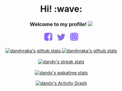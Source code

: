 <!--- #[![JNCK Media banner](https://github.com/dandyraka/dandyraka/blob/master/images/Purple_JNCKMEDIA3_header.png)](https://jnckmedia.com) -->
<h1 align='center'> Hi! :wave:</h1>
<h3 align="center">
  Welcome to my profile!
  <img src="https://media.giphy.com/media/hvRJCLFzcasrR4ia7z/giphy.gif" width="28">
</h3>
<p align='center'>
   <a href="https://www.facebook.com/dndyrka"><img height="30" src="https://github.com/dandyraka/dandyraka/blob/master/images/fb_purp.png?raw=true"></a>&nbsp;&nbsp;
   <a href="https://twitter.com/xtrvts"><img height="30" src="https://github.com/dandyraka/dandyraka/blob/master/images/tw_purp.png?raw=true"></a>&nbsp;&nbsp;
   <a href="https://instagram.com/xtrvts"><img height="30" src="https://github.com/dandyraka/dandyraka/blob/master/images/ig_purp.png?raw=true"></a>
   <br/><br/>
   <a href="https://github.com/dandyraka/">
   <img align="center" height="140px" src="https://github-readme-stats.vercel.app/api/top-langs/?username=dandyraka&layout=compact&title_color=8B64FF" alt="dandyraka's github stats"/>
   </a>
   <a href="https://github.com/dandyraka/">
   <img align="center" height="140px" src="https://github-readme-stats.vercel.app/api?username=dandyraka&hide=issues&count_private=true&show_icons=true&title_color=8B64FF&icon_color=8B64FF" alt="dandyraka's github stats" />
   </a><br/><br/>
  <a href="https://github.com/dandyraka/">
   <img align="center" width="710px" src="https://github-readme-streak-stats.herokuapp.com/?user=dandyraka&theme=default&fire=8B64FF&ring=8B64FF&currStreakLabel=8B64FF&sideNums=8B64FF&currStreakNum=d62976" alt="dandy's streak stats"/>
   </a><br/><br/>
   <a href="https://wakatime.com/@dandy">
   <img align="center" width="710px" src="https://github-readme-stats.vercel.app/api/wakatime?username=dandy&layout=compact&title_color=8B64FF" alt="dandy's wakatime stats"/>
   </a><br/><br/>
   <a href="https://github.com/dandyraka/"><img width="735px" alt="dandy's Activity Graph" src="https://activity-graph.herokuapp.com/graph?username=dandyraka&theme=minimal&line=8B64FF&point=d62976" /></a>
</p>

<!-- <details> 
  <summary>💻 GitHub Profile Stats</summary>
  <br/>
    <a href=""/></a>
</details> -->
